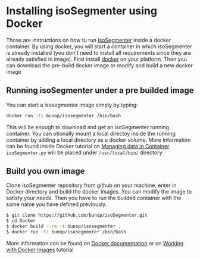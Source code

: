 
Installing isoSegmenter using Docker
======================================

Those are instructions on how tu run [isoSegmenter](https://github.com/bunop/isoSegmenter) inside a docker container. By using docker, you will start a container in which isoSegmenter is already installed (you don't need to install all requirements since they are already satisfied in image). First install [docker](http://docs.docker.com/installation/#installation) on your platform. Then you can download the pre-build docker image or modify and build a new docker image

## Running isoSegmenter under a pre builded image

You can start a isosegmenter image simply by typing:

```bash
docker run -ti bunop/isosegmenter /bin/bash
```

This will be enough to download and get an isoSegmenter running container. You can otionally mount a local directoy inside the running container by adding a local directory as a docker volume. More information can be found inside Docker tutorial on [Managing data in Container](http://docs.docker.com/userguide/dockervolumes/). `isoSegmenter.py` will be placed under `/usr/local/bin/` directory

## Build you own image

Clone isoSegmenter repository from github on your machine, enter in Docker directory and build the docker images. You can modify the image to satisfy your needs. Then you have to run the builded container with the same name you have defined previously.

```bash
$ git clone https://github.com/bunop/isoSegmenter.git
$ cd Docker
$ docker build --rm -t bunop/isosegmenter .
$ docker run -ti bunop/isosegmenter /bin/bash
```

More information can be found on [Docker documentation](http://docs.docker.com/) or on [Working with Docker Images](http://docs.docker.com/userguide/dockerimages/) tutorial
